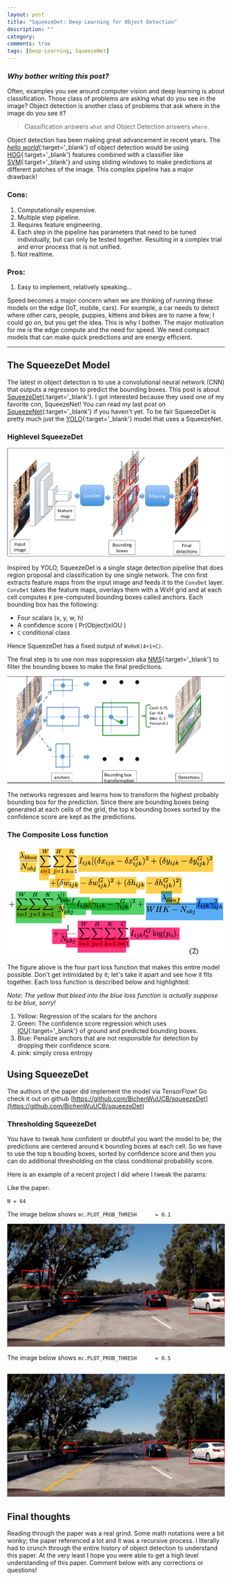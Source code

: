 ```yaml
---
layout: post
title: "SqueezeDet: Deep Learning for Object Detection"
description: ""
category:
comments: true
tags: [Deep Learning, SqueezeNet]
---
```


### _Why bother writing this post?_

Often, examples you see around computer vision and deep learning is about classification. Those class of problems are asking what do you see in the image? Object detection is another class of problems that ask where in the image do you see it?

> Classification answers `what` and Object Detection answers `where`.

Object detection has been making great advancement in recent years. The [*hello world*](https://en.wikipedia.org/wiki/%22Hello,_World!%22_program){:target='_blank'} of object detection would be using [HOG](https://en.wikipedia.org/wiki/Histogram_of_oriented_gradients){:target='_blank'} features combined with a classifier like [SVM](https://en.wikipedia.org/wiki/Support_vector_machine){:target='_blank'} and using sliding windows to make predictions at different patches of the image. This complex pipeline has a major drawback!

### Cons:
1. Computationally expensive.
2. Multiple step pipeline.
3. Requires feature engineering.
4. Each step in the pipeline has parameters that need to be tuned individually, but can only be tested together. Resulting in a complex trial and error process that is not unified.
5. Not realtime.

### Pros:
1. Easy to implement, relatively speaking...

Speed becomes a major concern when we are thinking of running these models on the edge (IoT, mobile, cars). For example, a car needs to detect where other cars, people, puppies, kittens and bikes are to name a few; I could go on, but you get the idea. This is why I bother. The major motivation for me is the edge compute and the need for speed. We need compact models that can make quick predictions and are energy efficient.
<!-- more -->
---

## The SqueezeDet Model
The latest in object detection is to use a convolutional neural network (CNN) that outputs a regression to predict the bounding boxes. This post is about [SqueezeDet](https://arxiv.org/abs/1612.01051){:target='_blank'}. I got interested because they used one of my favorite cnn, SqueezeNet! You can read my last post on [SqueezeNet](https://mez.github.io/deep%20learning/2017/02/14/mainsqueeze-the-52-parameter-model-that-drives-in-the-udacity-simulator/){:target='_blank'} if you haven't yet. To be fair SqueezeDet is pretty much just the [YOLO](https://pjreddie.com/media/files/papers/yolo.pdf){:target='_blank'} model that uses a SqueezeNet.

[//]: # (Image References)
[image1]: /public/img/sd/out_test5.jpg
[image2]: /public/img/sd/without_thres_test5.jpg
[image3]: /public/img/sd/squeezedet.png
[image4]: /public/img/sd/kanchors.png
[image5]: /public/img/sd/squeezedet_loss.png


### Highlevel SqueezeDet

![alt SqueezeDet Model][image3]

Inspired by YOLO, SqueezeDet is a single stage detection pipeline that does region proposal and classification by one single network. The cnn first extracts feature maps from the input image and feeds it to the `ConvDet` layer. `ConvDet` takes the feature maps, overlays them with a WxH grid and at each cell computes `K` pre-computed bounding boxes called anchors. Each bounding box has the following:

* Four scalars (x, y, w, h)
* A confidence score ( Pr(Object)xIOU )
* `C` conditional class


Hence SqueezeDet has a fixed output of `WxHxK(4+1+C)`.

The final step is to use non max suppression aka [NMS](http://www.pyimagesearch.com/2014/11/17/non-maximum-suppression-object-detection-python/){:target='_blank'} to filter the bounding boxes to make the final predictions.


![alt text][image4]

The networks regresses and learns how to transform the highest probably bounding box for the prediction. Since there are bounding boxes being generated at each cells of the grid, the top `N` bounding boxes sorted by the confidence score are kept as the predictions.

### The Composite Loss function
![alt text][image5]

The figure above is the four part loss function that makes this entire model possible. Don't get intimidated by it; let's take it apart and see how it fits together. Each loss function is described below and highlighted:

*Note: The yellow that bleed into the blue loss function is actually suppose to be blue, sorry!*

1. Yellow: Regression of the scalars for the anchors
2. Green: The confidence score regression which uses [IOU](http://www.pyimagesearch.com/2016/11/07/intersection-over-union-iou-for-object-detection/){:target='_blank'} of ground and predicted bounding boxes.
3. Blue: Penalize anchors that are not responsible for detection by dropping their confidence score.
4. pink: simply cross entropy


## Using SqueezeDet

The authors of the paper did implement the model via TensorFlow!
Go check it out on github [https://github.com/BichenWuUCB/squeezeDet](https://github.com/BichenWuUCB/squeezeDet)

### Thresholding SqueezeDet

You have to tweak how confident or doubtful you want the model to be; the predictions are centered around `K` bounding boxes at each cell. So we have to use the top `N` bouding boxes, sorted by confidence score and then you can do additional thresholding on the class conditional probability score.

Here is an example of a recent project I did where I tweak the params:

Like the paper:
```
N = 64
```

The image below shows `mc.PLOT_PROB_THRESH      = 0.1`

![alt text][image2]

The image below shows `mc.PLOT_PROB_THRESH      = 0.5`

![alt text][image1]
---

## Final thoughts

Reading through the paper was a real grind. Some math notations were a bit wonky; the paper referenced a lot and it was a recursive process. I literally had to crunch through the entire history of object detection to understand this paper. At the very least I hope you were able to get a high level understanding of this paper. Comment below with any corrections or questions!
